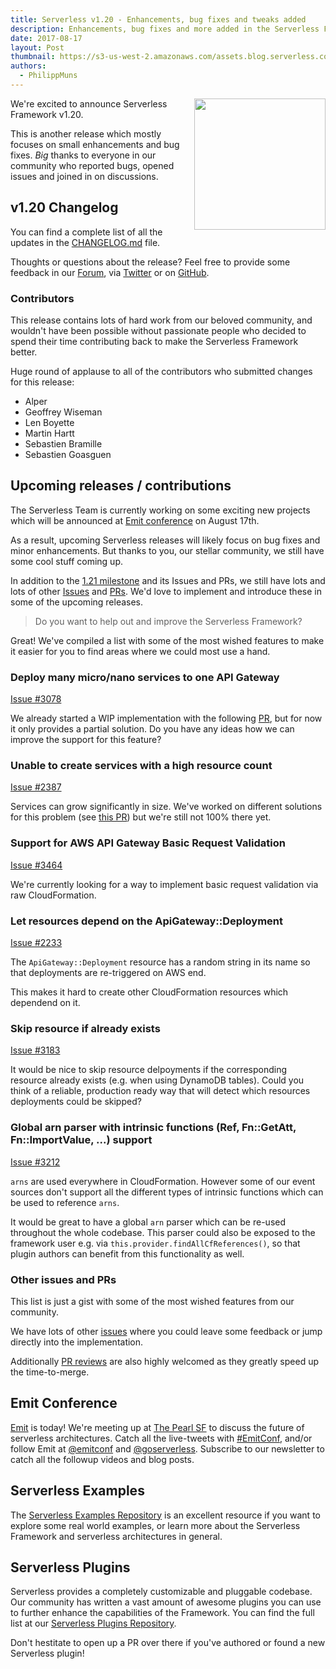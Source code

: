 ```yaml
---
title: Serverless v1.20 - Enhancements, bug fixes and tweaks added
description: Enhancements, bug fixes and more added in the Serverless Framework v1.20 release.
date: 2017-08-17
layout: Post
thumbnail: https://s3-us-west-2.amazonaws.com/assets.blog.serverless.com/framework-release-1.20.png
authors:
  - PhilippMuns
---
```


<img align="right" src="https://s3-us-west-2.amazonaws.com/assets.blog.serverless.com/framework-release-1.20.png" width="210px" >

We're excited to announce Serverless Framework v1.20.

This is another release which mostly focuses on small enhancements and bug fixes. *Big* thanks to everyone in our community who reported bugs, opened issues and joined in on discussions.

## v1.20 Changelog

You can find a complete list of all the updates in the [CHANGELOG.md](https://github.com/serverless/serverless/blob/master/CHANGELOG.md) file.

Thoughts or questions about the release? Feel free to provide some feedback in our [Forum](https://forum.serverless.com), via [Twitter](https://twitter.com/goserverless) or on [GitHub](https://github.com/serverless/serverless).

### Contributors 

This release contains lots of hard work from our beloved community, and wouldn't have been possible without passionate people who decided to spend their time contributing back to make the Serverless Framework better.

Huge round of applause to all of the contributors who submitted changes for this release:

- Alper
- Geoffrey Wiseman
- Len Boyette
- Martin Hartt
- Sebastien Bramille
- Sebastien Goasguen

## Upcoming releases / contributions

The Serverless Team is currently working on some exciting new projects which will be announced at [Emit conference](http://www.emitconference.com/) on August 17th.

As a result, upcoming Serverless releases will likely focus on bug fixes and minor enhancements. But thanks to you, our stellar community, we still have some cool stuff coming up.

In addition to the [1.21 milestone](https://github.com/serverless/serverless/milestone/36) and its Issues and PRs, we still have lots and lots of other [Issues](https://github.com/serverless/serverless/issues) and [PRs](https://github.com/serverless/serverless/pulls). We'd love to implement and introduce these in some of the upcoming releases.

> Do you want to help out and improve the Serverless Framework?

Great! We've compiled a list with some of the most wished features to make it easier for you to find areas where we could most use a hand.

### Deploy many micro/nano services to one API Gateway

[Issue #3078](https://github.com/serverless/serverless/issues/3078)

We already started a WIP implementation with the following [PR](https://github.com/serverless/serverless/pull/3934), but for now it only provides a partial solution. Do you have any ideas how we can improve the support for this feature?

### Unable to create services with a high resource count

[Issue #2387](https://github.com/serverless/serverless/issues/2387)

Services can grow significantly in size. We've worked on different solutions for this problem (see [this PR](https://github.com/serverless/serverless/pull/3504)) but we're still not 100% there yet.

### Support for AWS API Gateway Basic Request Validation

[Issue #3464](https://github.com/serverless/serverless/issues/3464)

We're currently looking for a way to implement basic request validation via raw CloudFormation.

### Let resources depend on the ApiGateway::Deployment

[Issue #2233](https://github.com/serverless/serverless/issues/2233)

The `ApiGateway::Deployment` resource has a random string in its name so that deployments are re-triggered on AWS end.

This makes it hard to create other CloudFormation resources which dependend on it.

### Skip resource if already exists

[Issue #3183](https://github.com/serverless/serverless/issues/3183)

It would be nice to skip resource delpoyments if the corresponding resource already exists (e.g. when using DynamoDB tables). Could you think of a reliable, production ready way that will detect which resources deployments could be skipped?

### Global arn parser with intrinsic functions (Ref, Fn::GetAtt, Fn::ImportValue, ...) support

[Issue #3212](https://github.com/serverless/serverless/issues/3212)

`arns` are used everywhere in CloudFormation. However some of our event sources don't support all the different types of intrinsic functions which can be used to reference `arns`.

It would be great to have a global `arn` parser which can be re-used throughout the whole codebase. This parser could also be exposed to the framework user e.g. via `this.provider.findAllCfReferences()`, so that plugin authors can benefit from this functionality as well.

### Other issues and PRs

This list is just a gist with some of the most wished features from our community.

We have lots of other [issues](https://github.com/serverless/serverless/issues) where you could leave some feedback or jump directly into the implementation.

Additionally [PR reviews](https://github.com/serverless/serverless/pulls) are also highly welcomed as they greatly speed up the time-to-merge.

## Emit Conference

[Emit](http://www.emitconference.com/) is today! We're meeting up at [The Pearl SF](http://thepearlsf.com/) to discuss the future of serverless architectures. Catch all the live-tweets with [#EmitConf](https://twitter.com/search?src=typd&q=%23emitconf), and/or follow Emit at [@emitconf](https://twitter.com/emitconf) and [@goserverless](https://twitter.com/goserverless). Subscribe to our newsletter to catch all the followup videos and blog posts.

## Serverless Examples

The [Serverless Examples Repository](https://github.com/serverless/examples) is an excellent resource if you want to explore some real world examples, or learn more about the Serverless Framework and serverless architectures in general.

## Serverless Plugins

Serverless provides a completely customizable and pluggable codebase. Our community has written a vast amount of awesome plugins you can use to further enhance the capabilities of the Framework. You can find the full list at our [Serverless Plugins Repository](https://github.com/serverless/plugins).

Don't hestitate to open up a PR over there if you've authored or found a new Serverless plugin!
